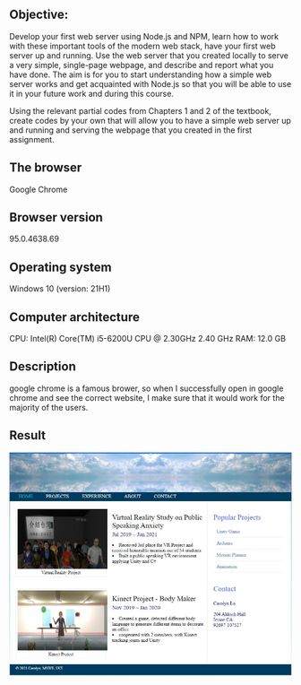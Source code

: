 ## Objective:

Develop your first web server using Node.js and NPM, learn how to work with these important tools of the modern web stack, have your first web server up and running. Use the web server that you created locally to serve a very simple, single-page webpage, and describe and report what you have done. The aim is for you to start understanding how a simple web server works and get acquainted with Node.js so that you will be able to use it in your future work and during this course.

Using the relevant partial codes from Chapters 1 and 2 of the textbook, create codes by your own that will allow you to have a simple web server up and running and serving the webpage that you created in the first assignment.

## The browser
Google Chrome

## Browser version
95.0.4638.69

## Operating system
Windows 10 (version: 21H1)

## Computer architecture
CPU: Intel(R) Core(TM) i5-6200U CPU @ 2.30GHz   2.40 GHz
RAM: 12.0 GB

## Description
google chrome is a famous brower, so when I successfully open in google chrome and see the correct website, I make sure that it would work for the majority of the users.

## Result
![result](Practice2_Result.JPG)
